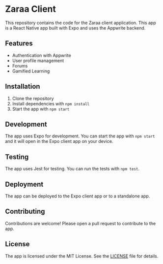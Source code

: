 # Zaraa Client

This repository contains the code for the Zaraa client application. This app is a React Native app built with Expo and uses the Appwrite backend.

## Features

- Authentication with Appwrite
- User profile management
- Forums
- Gamified Learning

## Installation

1. Clone the repository
2. Install dependencies with `npm install`
3. Start the app with `npm start`

## Development

The app uses Expo for development. You can start the app with `npm start` and it will open in the Expo client app on your device.

## Testing

The app uses Jest for testing. You can run the tests with `npm test`.

## Deployment

The app can be deployed to the Expo client app or to a standalone app.

## Contributing

Contributions are welcome! Please open a pull request to contribute to the app.

## License

The app is licensed under the MIT License. See the [LICENSE](LICENSE) file for details.

